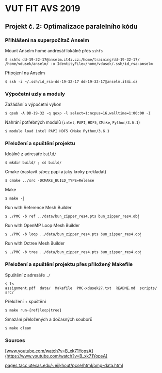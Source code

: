 # VUT FIT AVS 2019

## Projekt č. 2: Optimalizace paralelního kódu

<!---------------------------------------------------------------------->

### Přihlášení na superpočítač Anselm

Mount Anselm home andresář lokálně přes `sshfs`
```
$ sshfs dd-19-32-17@anselm.it4i.cz:/home/training/dd-19-32-17/ /home/vdusek/anselm/ -o IdentityFile=/home/vdusek/.ssh/id_rsa-anselm
```

Připojení na Anselm
```
$ ssh -i ~/.ssh/id_rsa-dd-19-32-17 dd-19-32-17@anselm.it4i.cz
```

<!---------------------------------------------------------------------->

### Výpočetní uzly a moduly

Zažádání o výpočetní výkon
```
$ qsub -A DD-19-32 -q qexp -l select=1:ncpus=16,walltime=1:00:00 -I
```

Nahrání potřebných modulů (`intel`, `PAPI`, `HDF5`, `CMake`, `Python/3.6.1`)
```
$ module load intel PAPI HDF5 CMake Python/3.6.1
```

<!---------------------------------------------------------------------->

### Přeložení a spuštění projektu

Ideálně z adresáře `build/`
```
$ mkdir build/ ; cd build/
```

Cmake (nastavit s/bez papi a jaky kroky prekladat)
```
$ cmake ../src -DCMAKE_BUILD_TYPE=Release
```

Make
```
$ make -j
```

Run with Reference Mesh Builder
```
$ ./PMC -b ref ../data/bun_zipper_res4.pts bun_zipper_res4.obj
```

Run with OpenMP Loop Mesh Builder
```
$ ./PMC -b loop ../data/bun_zipper_res4.pts bun_zipper_res4.obj
```

Run with Octree Mesh Builder
```
$ ./PMC -b tree ../data/bun_zipper_res4.pts bun_zipper_res4.obj
```

<!---------------------------------------------------------------------->

### Přeložení a spuštění projektu přes přiložený Makefile

Spuštění z adresáře `./`
```
$ ls
assignment.pdf  data/  Makefile  PMC-xdusek27.txt  README.md  scripts/  src/
```

Přeložení + spuštění
```
$ make run-{ref|loop|tree}
```

Smazání přeložených a dočasných souborů
```
$ make clean
```

<!---------------------------------------------------------------------->

### Sources

[www.youtube.com/watch?v=B_xk71YopsA](https://www.youtube.com/watch?v=B_xk71YopsA)

[pages.tacc.utexas.edu/~eijkhout/pcse/html/omp-data.html](http://pages.tacc.utexas.edu/~eijkhout/pcse/html/omp-data.html)
